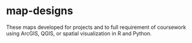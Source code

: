 # map-designs
These maps developed for projects and to full requirement of coursework using ArcGIS, QGIS, or spatial visualization in R and Python.
